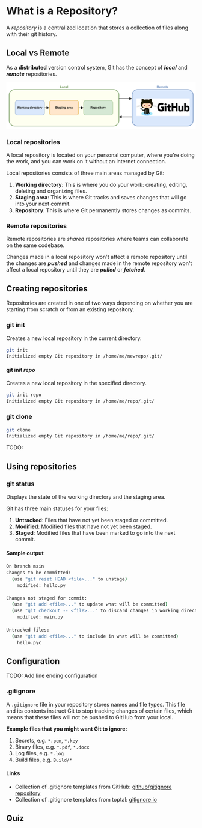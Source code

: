 # What is a Repository?

A _repository_ is a centralized location that stores a collection of files along with their git history.

## Local vs Remote

As a **distributed** version control system, Git has the concept of _**local**_ and _**remote**_ repositories.

![text](../../../img/img-6.png)

### Local repositories

A local repository is located on your personal computer, where you're doing the work, and you can work on it without an internet connection.

Local repositories consists of three main areas managed by Git:

1. **Working directory**: This is where you do your work: creating, editing, deleting and organizing files. 
2. **Staging area**: This is where Git tracks and saves changes that will go into your next commit.
3. **Repository**: This is where Git permanently stores changes as commits. 

### Remote repositories

Remote repositories are _shared_ repositories where teams can collaborate on the same codebase. 

Changes made in a local repository won't affect a remote repository until the changes are _**pushed**_ and changes made in the remote repository won't affect a local repository until they are _**pulled**_ or _**fetched**_.

## Creating repositories

Repositories are created in one of two ways depending on whether you are starting from scratch or from an existing repository.

### git init

Creates a new local repository in the current directory.

```bash
git init 
Initialized empty Git repository in /home/me/newrepo/.git/
```

#### git init _repo_

Creates a new local repository in the specified directory.

```bash
git init repo
Initialized empty Git repository in /home/me/repo/.git/
```

### git clone

```bash
git clone
Initialized empty Git repository in /home/me/repo/.git/
```

TODO: 

## Using repositories

### git status

Displays the state of the working directory and the staging area. 

Git has three main statuses for your files: 

1. **Untracked**: Files that have not yet been staged or committed.
1. **Modified**: Modified files that have not yet been staged.
1. **Staged**: Modified files that have been marked to go into the next commit.

#### Sample output

```bash
On branch main
Changes to be committed:
  (use "git reset HEAD <file>..." to unstage)
    modified: hello.py

Changes not staged for commit:
  (use "git add <file>..." to update what will be committed)
  (use "git checkout -- <file>..." to discard changes in working directory)
    modified: main.py

Untracked files:
  (use "git add <file>..." to include in what will be committed)
    hello.pyc
```


## Configuration

TODO: Add line ending configuration

### .gitignore

A `.gitignore` file in your repository stores names and file types. This file and its contents instruct Git to stop tracking changes of certain files, which means that these files will not be pushed to GitHub from your local.

**Example files that you might want Git to ignore:**

1. Secrets, e.g. `*.pem`, `*.key`
1. Binary files, e.g. `*.pdf`, `*.docx`
1. Log files, e.g. `*.log`
1. Build files, e.g. `Build/*`

#### Links  
- Collection of .gitignore templates from GitHub: [github/gitignore repository](https://github.com/github/gitignore)
- Collection of .gitignore templates from toptal: [gitignore.io](https://www.toptal.com/developers/gitignore) 

## Quiz

<div class="quizdown">
  <div id="repositories-quiz.js" ></div>
</div>